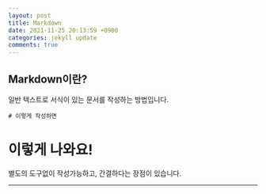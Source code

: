 ```yaml
---
layout: post
title: Markdown
date: 2021-11-25 20:13:59 +0900
categories: jekyll update
comments: true
---
```


## Markdown이란?
일반 텍스트로 서식이 있는 문서를 작성하는 방법입니다.

    # 이렇게 작성하면

# 이렇게 나와요!   
별도의 도구없이 작성가능하고, 간결하다는 장점이 있습니다.   
***